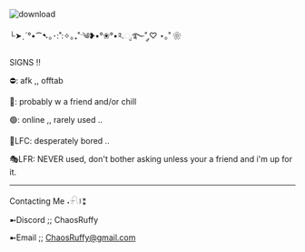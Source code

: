 ![download](https://github.com/user-attachments/assets/ce7144d5-29be-456a-9c0e-afb99b2a20d8)

└➤ˏˋ°•⁀➷｡･:˚:✧｡₊˚ˑ༄ؘ❥•°❀°•༢.ೃ࿐˚ ༘♡ ⋆｡˚ ❀

SIGNS !!

⛔: afk ,, offtab

🌙: probably w a friend and/or chill

🟢: online ,, rarely used ..

💬LFC: desperately bored ..

🎭LFR: NEVER used, don't bother asking unless your a friend and i'm up for it.
______________________
Contacting Me ˖𓍯፤⁑

➼Discord ;; ChaosRuffy

➼Email ;; ChaosRuffy@gmail.com


